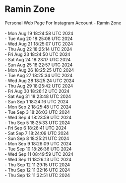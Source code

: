 # Ramin Zone

Personal Web Page For Instagram Account - Ramin Zone
<br />
<br />- Mon Aug 19 18:24:58 UTC 2024
<br />- Tue Aug 20 18:25:08 UTC 2024
<br />- Wed Aug 21 18:25:07 UTC 2024
<br />- Thu Aug 22 18:25:14 UTC 2024
<br />- Fri Aug 23 18:24:50 UTC 2024
<br />- Sat Aug 24 18:23:17 UTC 2024
<br />- Sun Aug 25 18:22:57 UTC 2024
<br />- Mon Aug 26 18:25:25 UTC 2024
<br />- Tue Aug 27 18:25:34 UTC 2024
<br />- Wed Aug 28 18:25:24 UTC 2024
<br />- Thu Aug 29 18:25:42 UTC 2024
<br />- Fri Aug 30 18:26:12 UTC 2024
<br />- Sat Aug 31 18:23:48 UTC 2024
<br />- Sun Sep  1 18:24:16 UTC 2024
<br />- Mon Sep  2 18:25:48 UTC 2024
<br />- Tue Sep  3 18:26:03 UTC 2024
<br />- Wed Sep  4 18:23:59 UTC 2024
<br />- Thu Sep  5 18:25:33 UTC 2024
<br />- Fri Sep  6 18:26:41 UTC 2024
<br />- Sat Sep  7 18:24:09 UTC 2024
<br />- Sun Sep  8 18:25:21 UTC 2024
<br />- Mon Sep  9 18:26:09 UTC 2024
<br />- Tue Sep 10 18:26:36 UTC 2024
<br />- Wed Sep 11 08:49:59 UTC 2024
<br />- Wed Sep 11 18:26:13 UTC 2024
<br />- Thu Sep 12 11:29:15 UTC 2024
<br />- Thu Sep 12 11:32:16 UTC 2024
<br />- Thu Sep 12 11:32:51 UTC 2024

